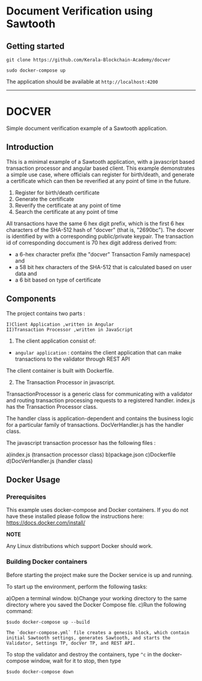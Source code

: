 # Document Verification using Sawtooth

	 	 	 	
## Getting started

`git clone https://github.com/Kerala-Blockchain-Academy/docver`

`sudo docker-compose up`

The application should be available at `http://localhost:4200`

---------------------------------------------------------
# DOCVER

Simple document verification example of a Sawtooth application.

## Introduction

This is a minimal example of a Sawtooth application, with a javascript based transaction processor and angular based client. This example demonstrates a simple use case, where officials can register for birth/death, and generate a certificate which can then be reverified at any point of time in the future.

1. Register for birth/death certificate
2. Generate the certificate
3. Reverify the certificate at any point of time
4. Search the certificate at any point of time

All transactions have the same 6 hex digit prefix, which is the first 6 hex characters of the SHA-512 hash of "docver" (that is, "2690bc").
The docver is identified by with a corresponding public/private keypair.
The transaction id of corresponding doccument is 70 hex digit address derived from:
* a 6-hex character prefix (the "docver" Transaction Family namespace) and
* a 58 bit hex characters of the SHA-512 that is calculated based on user data and
* a 6 bit based on type of certificate

## Components
The project contains two parts :


	I)Client Application ,written in Angular
	II)Transaction Processor ,written in JavaScript

1. The client application consist of:

* `angular application` : contains the client application that can make transactions to the validator through REST API


The client container is built with Dockerfile.

2. The Transaction Processor in javascript.

TransactionProcessor is a generic class for communicating with a validator and routing transaction processing requests to a registered handler.
index.js has the Transaction Processor class.

The handler class is application-dependent and contains the business logic for a particular family of transactions.
DocVerHandler.js has the handler class.

The javascript transaction processor has the following files :

a)index.js (transaction processor class)
b)package.json
c)Dockerfile
d)DocVerHandler.js (handler class)


## Docker Usage
### Prerequisites
This example uses docker-compose and Docker containers. If you do not have these installed please follow the instructions here: https://docs.docker.com/install/

**NOTE**

Any Linux distributions which support Docker should work.

### Building Docker containers

Before starting the project make sure the Docker service is up and running.

To start up the environment, perform the following tasks:

a)Open a terminal window.
b)Change your working directory to the same directory where you saved the Docker Compose file.
c)Run the following command:


	$sudo docker-compose up --build

	The `docker-compose.yml` file creates a genesis block, which contain initial Sawtooth settings, generates Sawtooth, and starts the Validator, Settings TP, docVer TP, and REST API.


To stop the validator and destroy the containers, type `^c` in the docker-compose window, wait for it to stop, then type

	$sudo docker-compose down





